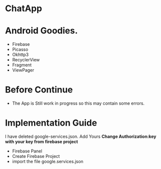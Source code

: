 # ChatApp

# Android Goodies.
- Firebase
- Picasso
- Okhttp3
- RecyclerView
- Fragment
- ViewPager

# Before Continue
- The App is Still work in progress so this may contain some errors.

# Implementation Guide
I have deleted google-services.json.
Add Yours
<b>Change Authorization:key with your key from firebase project</b>

- Firebase Panel
- Create Firebase Project
- import the file google.services.json
